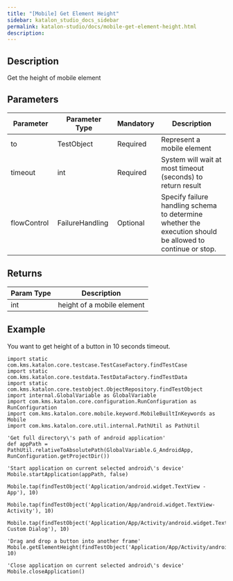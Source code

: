```yaml
---
title: "[Mobile] Get Element Height" 
sidebar: katalon_studio_docs_sidebar
permalink: katalon-studio/docs/mobile-get-element-height.html 
description: 
---
```

Description
-----------

Get the height of mobile element

Parameters
----------

| Parameter | Parameter Type | Mandatory | Description |
| --- | --- | --- | --- |
| to | TestObject | Required | Represent a mobile element |
| timeout  | int | Required | System will wait at most timeout (seconds) to return result |
| flowControl  | FailureHandling  | Optional | Specify failure handling schema to determine whether the execution should be allowed to continue or stop. |

Returns
-------

| Param Type | Description |
| --- | --- |
| int | height of a mobile element |

Example
-------

You want to get height of a button in 10 seconds timeout.

```
import static com.kms.katalon.core.testcase.TestCaseFactory.findTestCase
import static com.kms.katalon.core.testdata.TestDataFactory.findTestData
import static com.kms.katalon.core.testobject.ObjectRepository.findTestObject
import internal.GlobalVariable as GlobalVariable
import com.kms.katalon.core.configuration.RunConfiguration as RunConfiguration
import com.kms.katalon.core.mobile.keyword.MobileBuiltInKeywords as Mobile
import com.kms.katalon.core.util.internal.PathUtil as PathUtil

'Get full directory\'s path of android application'
def appPath = PathUtil.relativeToAbsolutePath(GlobalVariable.G_AndroidApp, RunConfiguration.getProjectDir())

'Start application on current selected android\'s device'
Mobile.startApplication(appPath, false)

Mobile.tap(findTestObject('Application/android.widget.TextView - App'), 10)

Mobile.tap(findTestObject('Application/App/android.widget.TextView-Activity'), 10)

Mobile.tap(findTestObject('Application/App/Activity/android.widget.TextView-Custom Dialog'), 10)

'Drag and drop a button into another frame'
Mobile.getElementHeight(findTestObject('Application/App/Activity/android.widget.Button'), 10)

'Close application on current selected android\'s device'
Mobile.closeApplication()
```